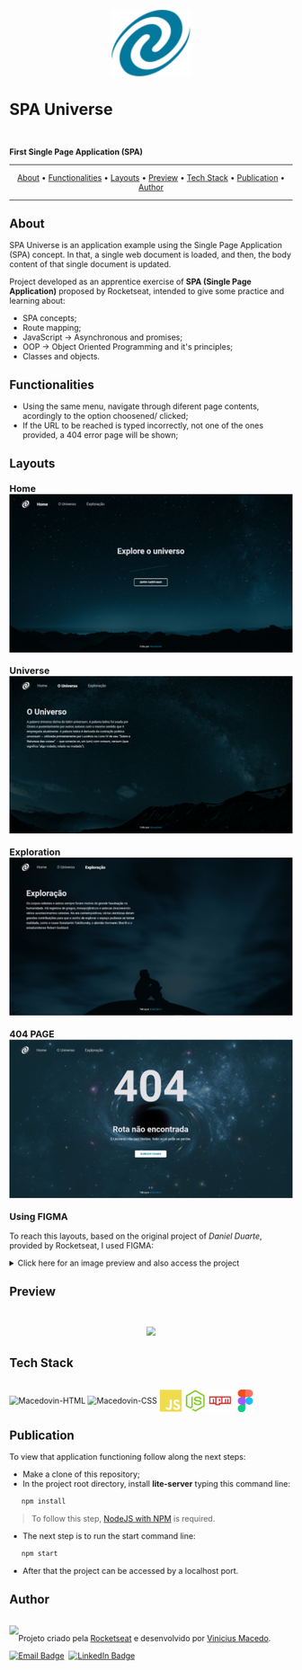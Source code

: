 <p align="center">
  <img src="./assets/Vector_blue.svg" width="140px" />
</p>

# SPA Universe

<br/>

**First Single Page Application (SPA)**

---

<p align="center">
	<a href="#about">About</a> •
  <a href="#functionalities">Functionalities</a> •
  <a href="#layouts">Layouts</a> •
  <a href="#preview">Preview</a> •
	<a href="#tech-stack">Tech Stack</a> •
	<a href="#publication">Publication</a> •
	<a href="#author">Author</a> 
</p>

---

## About

SPA Universe is an application example using the Single Page Application (SPA) concept. In that, a single web document is loaded, and then, the body content of that single document is updated.

Project developed as an apprentice exercise of **SPA (Single Page Application)** proposed by Rocketseat, intended to give some practice and learning about:

- SPA concepts;
- Route mapping;
- JavaScript -> Asynchronous and promises;
- OOP -> Object Oriented Programming and it's principles;
- Classes and objects.

## Functionalities

- Using the same menu, navigate through diferent page contents, acordingly to the option choosened/ clicked;
- If the URL to be reached is typed incorrectly, not one of the ones provided, a 404 error page will be shown;

## Layouts

<h3>
  Home
  <img align="center" src="https://github.com/Macedovin/SPA_Universe/blob/main/README-Images/SPA_Universe-Home.png" alt="Home page layout preview">
</h3>

<h3>
  Universe
  <img align="center" src="https://github.com/Macedovin/SPA_Universe/blob/main/README-Images/SPA_Universe-Universe.png" alt="Universe page layout preview">
</h3>

<h3>
  Exploration
  <img align="center" src="https://github.com/Macedovin/SPA_Universe/blob/main/README-Images/SPA_Universe-Exploration.png" alt="Exploration page layout preview">
</h3>

<h3>
  404 PAGE
  <img align="center" src="https://github.com/Macedovin/SPA_Universe/blob/main/README-Images/SPA_Universe-404_Error.png" alt="'Page not found' error page layout preview">
</h3>

### Using FIGMA

To reach this layouts, based on the original project of _Daniel Duarte_, provided by Rocketseat, I used FIGMA:

 <details>

   <summary>Click here for an image preview and also access the project</summary>
   <br/>
   <a href="https://www.figma.com/file/goOwrtrVsFbJdAys9OnXVQ/Desafio---SPA-Universe?node-id=0%3A1" target="_blank"><img src="https://github.com/Macedovin/SPA_Universe/blob/main/README-Images/SPA_Universe-FIGMA_Final.png" width=450px/></a>

 </details>

## Preview

<h1 align="center">
    <img src="https://github.com/Macedovin/SPA_Universe/blob/main/README-Images/SPA-Universe_view.gif">
</h1>

## Tech Stack

<div style="display: inline_block"><br>
  <img align="center" alt="Macedovin-HTML" height="40" width="40" src="https://cdn.jsdelivr.net/gh/devicons/devicon/icons/html5/html5-plain-wordmark.svg" />
  <img align="center" alt="Macedovin-CSS" height="40" width="40" src="https://cdn.jsdelivr.net/gh/devicons/devicon/icons/css3/css3-plain-wordmark.svg">
  <img align="center" alt="Macedovin-Js" height="40" width="40" src="https://raw.githubusercontent.com/devicons/devicon/master/icons/javascript/javascript-plain.svg">
  <img align="center" alt="Macedovin-NodeJs" height="40" width="40" src="https://github.com/devicons/devicon/blob/v2.15.1/icons/nodejs/nodejs-plain.svg">
  <img align="center" alt="Macedovin-NPM" height="40" width="40" src="https://github.com/devicons/devicon/blob/v2.15.1/icons/npm/npm-original-wordmark.svg">
  <img align="center" alt="Macedovin-Figma" height="40" width="40" src="https://github.com/devicons/devicon/blob/v2.15.1/icons/figma/figma-original.svg">
</div>

## Publication

To view that application functioning follow along the next steps:

- Make a clone of this repository;
- In the project root directory, install **lite-server** typing this command line:

```bash
   npm install
```

> To follow this step, [NodeJS with NPM](https://nodejs.org/) is required.

- The next step is to run the start command line:

```bash
   npm start
```

- After that the project can be accessed by a localhost port.

## Author

<br/>
<img align="left" src="https://avatars.githubusercontent.com/Macedovin?size=100">

Projeto criado pela [Rocketseat](https://github.com/Rocketseat) e desenvolvido por [Vinicius&nbsp;Macedo](https://github.com/Macedovin).

<a href="mailto:macedo.vp@gmail.com" target="_blank"><img src="https://img.shields.io/badge/Email-D14836?style=flat&logo=gmail&logoColor=white" alt="Email Badge" height="25"></a>&nbsp;
<a href="https://www.linkedin.com/in/vinicius-macedop/" target="_blank"><img src="https://img.shields.io/badge/Linkedin-0077B5?style=flat&logo=linkedin&logoColor=white" alt="LinkedIn Badge" height="25"></a>&nbsp;

<br clear="left"/>
